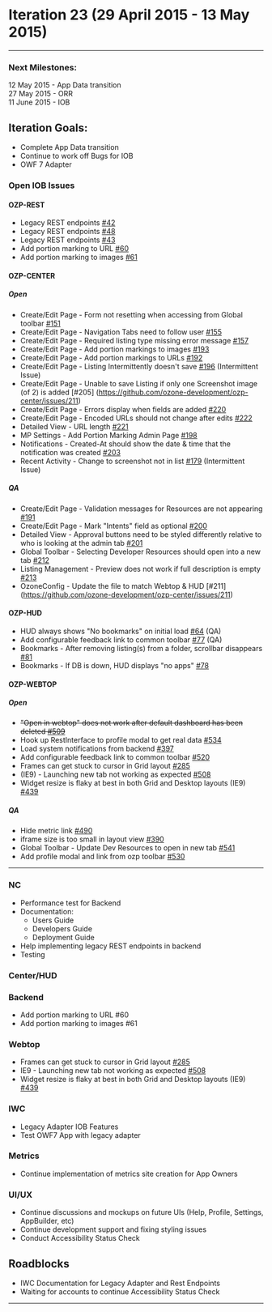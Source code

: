 # Iteration 23 (29 April 2015 - 13 May 2015)

*** 
### Next Milestones:
12 May 2015 - App Data transition
<br>27 May 2015 - ORR
<br>11 June 2015 - IOB

## Iteration Goals:
* Complete App Data transition
* Continue to work off Bugs for IOB
* OWF 7 Adapter

### Open IOB Issues

#### OZP-REST
* Legacy REST endpoints [#42](https://github.com/ozone-development/ozp-rest/issues/42)
* Legacy REST endpoints [#48](https://github.com/ozone-development/ozp-rest/issues/48)
* Legacy REST endpoints [#43](https://github.com/ozone-development/ozp-rest/issues/43)
* Add portion marking to URL [#60](https://github.com/ozone-development/ozp-rest/issues/60)
* Add portion marking to images [#61](https://github.com/ozone-development/ozp-rest/issues/61)

#### OZP-CENTER
##### Open
* Create/Edit Page - Form not resetting when accessing from Global toolbar [#151](https://github.com/ozone-development/ozp-center/issues/151)
* Create/Edit Page - Navigation Tabs need to follow user [#155](https://github.com/ozone-development/ozp-center/issues/155)
* Create/Edit Page - Required listing type missing error message [#157](https://github.com/ozone-development/ozp-center/issues/157)
* Create/Edit Page - Add portion markings to images [#193](https://github.com/ozone-development/ozp-center/issues/193)
* Create/Edit Page - Add portion markings to URLs [#192](https://github.com/ozone-development/ozp-center/issues/192)
* Create/Edit Page - Listing Intermittently doesn't save [#196](https://github.com/ozone-development/ozp-center/issues/196) (Intermittent Issue)
* Create/Edit Page - Unable to save Listing if only one Screenshot image (of 2) is added [#205] (https://github.com/ozone-development/ozp-center/issues/211)
* Create/Edit Page - Errors display when fields are added [#220](https://github.com/ozone-development/ozp-center/issues/220)
* Create/Edit Page - Encoded URLs should not change after edits [#222](https://github.com/ozone-development/ozp-center/issues/222)
* Detailed View - URL length [#221](https://github.com/ozone-development/ozp-center/issues/221)
* MP Settings - Add Portion Marking Admin Page [#198](https://github.com/ozone-development/ozp-center/issues/198)
* Notifications - Created-At should show the date & time that the notification was created [#203](https://github.com/ozone-development/ozp-center/issues/203)
* Recent Activity - Change to screenshot not in list [#179](https://github.com/ozone-development/ozp-center/issues/179) (Intermittent Issue)

##### QA
* Create/Edit Page - Validation messages for Resources are not appearing [#191](https://github.com/ozone-development/ozp-center/issues/191)
* Create/Edit Page - Mark "Intents" field as optional [#200](https://github.com/ozone-development/ozp-center/issues/200)
* Detailed View - Approval buttons need to be styled differently relative to who is looking at the admin tab [#201](https://github.com/ozone-development/ozp-center/issues/201)
* Global Toolbar - Selecting Developer Resources should open into a new tab [#212](https://github.com/ozone-development/ozp-center/issues/212)
* Listing Management - Preview does not work if full description is empty [#213](https://github.com/ozone-development/ozp-center/issues/196)
* OzoneConfig - Update the file to match Webtop & HUD [#211] (https://github.com/ozone-development/ozp-center/issues/211)


#### OZP-HUD
* HUD always shows "No bookmarks" on initial load [#64](https://github.com/ozone-development/ozp-hud/issues/64) (QA)
* Add configurable feedback link to common toolbar [#77](https://github.com/ozone-development/ozp-hud/issues/77) (QA)
* Bookmarks - After removing listing(s) from a folder, scrollbar disappears [#81](https://github.com/ozone-development/ozp-hud/issues/81)
* Bookmarks - If DB is down, HUD displays "no apps" [#78](https://github.com/ozone-development/ozp-hud/issues/78)


#### OZP-WEBTOP
##### Open
* ~~"Open in webtop" does not work after default dashboard has been deleted [#509](https://github.com/ozone-development/ozp-webtop/issues/509)~~
* Hook up RestInterface to profile modal to get real data [#534](https://github.com/ozone-development/ozp-webtop/issues/534)
* Load system notifications from backend [#397](https://github.com/ozone-development/ozp-webtop/issues/397)
* Add configurable feedback link to common toolbar [#520](https://github.com/ozone-development/ozp-webtop/issues/520)
* Frames can get stuck to cursor in Grid layout [#285](https://github.com/ozone-development/ozp-webtop/issues/285)
* (IE9) - Launching new tab not working as expected [#508](https://github.com/ozone-development/ozp-webtop/issues/508)
* Widget resize is flaky at best in both Grid and Desktop layouts (IE9) [#439](https://github.com/ozone-development/ozp-webtop/issues/439)

##### QA
* Hide metric link [#490](https://github.com/ozone-development/ozp-webtop/issues/490)
* iframe size is too small in layout view [#390](https://github.com/ozone-development/ozp-webtop/issues/390) 
* Global Toolbar - Update Dev Resources to open in new tab [#541](https://github.com/ozone-development/ozp-webtop/issues/541) 
* Add profile modal and link from ozp toolbar [#530](https://github.com/ozone-development/ozp-webtop/issues/530)

***


### NC 
* Performance test for Backend
* Documentation:
  * Users Guide
  * Developers Guide
  * Deployment Guide
* Help implementing legacy REST endpoints in backend
* Testing

### Center/HUD


### Backend
* Add portion marking to URL #60
* Add portion marking to images #61


### Webtop
* Frames can get stuck to cursor in Grid layout [#285](https://github.com/ozone-development/ozp-webtop/issues/285)
* IE9 - Launching new tab not working as expected [#508](https://github.com/ozone-development/ozp-webtop/issues/508)
* Widget resize is flaky at best in both Grid and Desktop layouts (IE9) [#439](https://github.com/ozone-development/ozp-webtop/issues/439)


### IWC
* Legacy Adapter IOB Features
* Test OWF7 App with legacy adapter 

### Metrics
* Continue implementation of metrics site creation for App Owners

### UI/UX
* Continue discussions and mockups on future UIs (Help, Profile, Settings, AppBuilder, etc)
* Continue development support and fixing styling issues
* Conduct Accessibility Status Check

## Roadblocks
* IWC Documentation for Legacy Adapter and Rest Endpoints
* Waiting for accounts to continue Accessibility Status Check

***